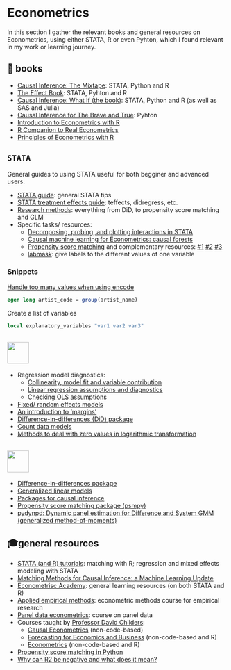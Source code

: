 # Econometrics
          
In this section I gather the relevant books and general resources on Econometrics, using either STATA, R or even Pyhton, which I found relevant in my work or learning journey.

## 📖 books
- [Causal Inference: The Mixtape](https://mixtape.scunning.com/): STATA, Python and R
- [The Effect Book](https://theeffectbook.net/): STATA, Pyhton and R
- [Causal Inference: What If (the book)](https://www.hsph.harvard.edu/miguel-hernan/causal-inference-book/): STATA, Python and R (as well as SAS and Julia)
- [Causal Inference for The Brave and True](https://matheusfacure.github.io/python-causality-handbook/landing-page.html): Pyhton
- [Introduction to Econometrics with R](https://www.econometrics-with-r.org/index.html)
- [R Companion to Real Econometrics](https://bookdown.org/carillitony/bailey/)
- [Principles of Econometrics with  R](https://bookdown.org/ccolonescu/RPoE4/)


## ```STATA```
General guides to using STATA useful for both begginer and advanced users:
- [STATA guide](https://wlm.userweb.mwn.de/Stata/): general STATA tips
- [STATA treatment effects guide](https://www.stata.com/manuals/te.pdf): teffects, didregress, etc.
- [Research methods](https://clas.ucdenver.edu/marcelo-perraillon/teaching/health-services-research-methods-i-hsmp-7607): everything from DiD, to propensity score matching and GLM
- Specific tasks/ resources:
  - [Decomposing, probing, and plotting interactions in STATA](https://stats.oarc.ucla.edu/stata/seminars/interactions-stata/)
  - [Causal machine learning for Econometrics: causal forests](https://towardsdatascience.com/causal-machine-learning-for-econometrics-causal-forests-5ab3aec825a7)
  - [Propensity score matching](https://www.ssc.wisc.edu/sscc/pubs/stata_psmatch.htm) and complementary resources: [#1](https://www.stata.com/meeting/italy14/abstracts/materials/it14_grotta.pdf) [#2](https://rpubs.com/buidiengiau/psm-stata) [#3](https://medium.com/@thestataguide/propensity-score-matching-in-stata-ba77178e4611)
   - [labmask](http://fmwww.bc.edu/RePEc/bocode/l/labmask.html): give labels to the different values of one variable


### Snippets
[Handle too many values when using encode](https://www.statalist.org/forums/forum/general-stata-discussion/general/1359717-error-message-too-many-values-when-using-encode-command)
```stata
egen long artist_code = group(artist_name)
```

Create a list of variables
```stata
local explanatory_variables "var1 var2 var3"
```

## <img height=50 src="https://cdn.jsdelivr.net/gh/devicons/devicon/icons/rstudio/rstudio-original.svg" />
- Regression model diagnostics:
  - [Collinearity, model fit and variable contribution](https://cran.r-project.org/web/packages/olsrr/vignettes/regression_diagnostics.html)
  - [Linear regression assumptions and diagnostics](http://www.sthda.com/english/articles/39-regression-model-diagnostics/161-linear-regression-assumptions-and-diagnostics-in-r-essentials/)
  - [Checking OLS assumptions](https://www.rpubs.com/elliottb90/olsassumptions)
- [Fixed/ random effects models](https://rstudio-pubs-static.s3.amazonaws.com/372492_3e05f38dd3f248e89cdedd317d603b9a.html)
- [An introduction to ‘margins’](https://cran.r-project.org/web/packages/margins/vignettes/Introduction.html?utm_source=pocket_mylist)
- [Difference-in-differences (DiD) package](https://bcallaway11.github.io/did/)
- [Count data models](https://stats.oarc.ucla.edu/stata/seminars/regression-models-with-count-data/)
- [Methods to deal with zero values in logarithmic transformation](https://aosmith.rbind.io/2018/09/19/the-log-0-problem/#generate-log-normal-data-with-0-values)

## <img height=50 src="https://cdn.jsdelivr.net/gh/devicons/devicon/icons/python/python-original.svg" />
- [Difference-in-differences package](https://differences.readthedocs.io/en/latest/getting_started/index.html)
- [Generalized linear models](https://towardsdatascience.com/scikit-learns-generalized-linear-models-4899695445fa)
- [Packages for causal inference](https://towardsdatascience.com/4-python-packages-to-learn-causal-analysis-9a8eaab9fdab)
- [Propensity score matching package (psmpy)](https://towardsdatascience.com/psmpy-propensity-score-matching-in-python-a3e0cd4d2631)
- [pydynpd: Dynamic panel estimation for Difference and System GMM (generalized method-of-moments)](https://pypi.org/project/pydynpd/)

## 🎓general resources
- [STATA (and R) tutorials](https://errickson.net/workshops.html): matching with R;  regression and mixed effects modeling with STATA
- [Matching Methods for Causal Inference: a Machine Learning Update](https://humboldt-wi.github.io/blog/research/applied_predictive_modeling_19/matching_methods/)
- [Econometrisc Academy](https://sites.google.com/site/econometricsacademy/home?authuser=0): general learning resources (on both STATA and R)
- [Applied empirical methods](https://github.com/paulgp/applied-methods-phd): econometric methods course for empirical research
- [Panel data econometrics](https://sites.google.com/view/christophe-hurlin/teaching-resources/panel-data-econometrics?utm_source=pocket_mylist): course on panel data
- Courses taught by [Professor David Childers](https://donskerclass.github.io/):
  - [Causal Econometrics](https://donskerclass.github.io/CausalEconometrics.html) (non-code-based)
  - [Forecasting for Economics and Business](https://donskerclass.github.io/Forecasting.html) (non-code-based and R)
  - [Econometrics](https://donskerclass.github.io/EconometricsII/Econometrics.html) (non-code-based and R)
- [Propensity score matching in Python](https://towardsdatascience.com/psmpy-propensity-score-matching-in-python-a3e0cd4d2631)
- [Why can R2 be negative and what does it mean?](https://stats.stackexchange.com/questions/183265/what-does-negative-r-squared-mean)
